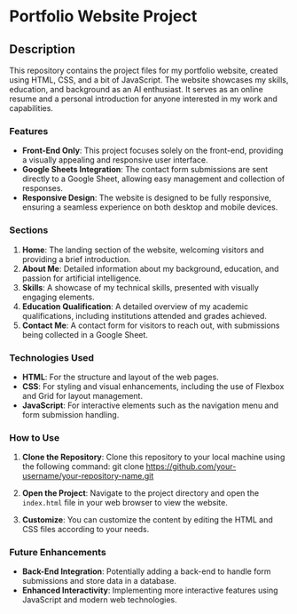 # Portfolio Website Project

## Description

This repository contains the project files for my portfolio website, created using HTML, CSS, and a bit of JavaScript. The website showcases my skills, education, and background as an AI enthusiast. It serves as an online resume and a personal introduction for anyone interested in my work and capabilities.

### Features

- **Front-End Only**: This project focuses solely on the front-end, providing a visually appealing and responsive user interface.
- **Google Sheets Integration**: The contact form submissions are sent directly to a Google Sheet, allowing easy management and collection of responses.
- **Responsive Design**: The website is designed to be fully responsive, ensuring a seamless experience on both desktop and mobile devices.

### Sections

1. **Home**: The landing section of the website, welcoming visitors and providing a brief introduction.
2. **About Me**: Detailed information about my background, education, and passion for artificial intelligence.
3. **Skills**: A showcase of my technical skills, presented with visually engaging elements.
4. **Education Qualification**: A detailed overview of my academic qualifications, including institutions attended and grades achieved.
5. **Contact Me**: A contact form for visitors to reach out, with submissions being collected in a Google Sheet.

### Technologies Used

- **HTML**: For the structure and layout of the web pages.
- **CSS**: For styling and visual enhancements, including the use of Flexbox and Grid for layout management.
- **JavaScript**: For interactive elements such as the navigation menu and form submission handling.

### How to Use

1. **Clone the Repository**: Clone this repository to your local machine using the following command:
   git clone https://github.com/your-username/your-repository-name.git

2. **Open the Project**: Navigate to the project directory and open the `index.html` file in your web browser to view the website.

3. **Customize**: You can customize the content by editing the HTML and CSS files according to your needs.

### Future Enhancements

- **Back-End Integration**: Potentially adding a back-end to handle form submissions and store data in a database.
- **Enhanced Interactivity**: Implementing more interactive features using JavaScript and modern web technologies.
